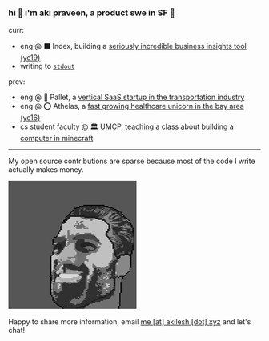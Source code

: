 ### hi 🌊 i'm aki praveen, a product swe in SF 🌉
curr:
* eng @ ⬛ Index, building a [seriously incredible business insights tool (yc19)](https://index.app/)
* writing to [`stdout`](https://akilesh.xyz/stdout/)

prev: 
* eng @ 🚚 Pallet, a [vertical SaaS startup in the transportation industry](https://withcashew.com/)
* eng @ ⭕️ Athelas, a [fast growing healthcare unicorn in the bay area (yc16)](https://www.athelas.com/)
* cs student faculty @ 🏛️ UMCP, teaching a [class about building a computer in minecraft](https://www.cs.umd.edu/class/spring2020/cmsc389E/)

-----

My open source contributions are sparse because most of the code I write actually makes money.

![pixelated gigachad for amusement](https://github.com/AkiPraveen/AkiPraveen/blob/main/pixelchad.png?raw=true)

Happy to share more information, email [me \[at\] akilesh \[dot\] xyz](mailto:me@akilesh.xyz) and let's chat!

